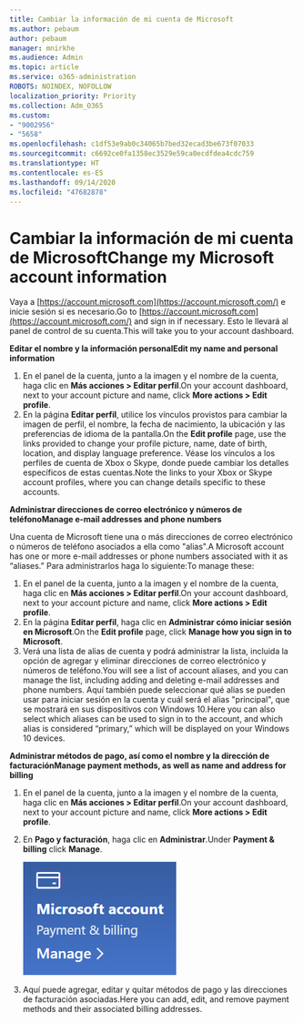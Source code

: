 ```yaml
---
title: Cambiar la información de mi cuenta de Microsoft
ms.author: pebaum
author: pebaum
manager: mnirkhe
ms.audience: Admin
ms.topic: article
ms.service: o365-administration
ROBOTS: NOINDEX, NOFOLLOW
localization_priority: Priority
ms.collection: Adm_O365
ms.custom:
- "9002956"
- "5658"
ms.openlocfilehash: c1df53e9ab0c34065b7bed32ecad3be673f07033
ms.sourcegitcommit: c6692ce0fa1358ec3529e59ca0ecdfdea4cdc759
ms.translationtype: HT
ms.contentlocale: es-ES
ms.lasthandoff: 09/14/2020
ms.locfileid: "47682878"
---
```

# <a name="change-my-microsoft-account-information"></a><span data-ttu-id="9915e-102">Cambiar la información de mi cuenta de Microsoft</span><span class="sxs-lookup"><span data-stu-id="9915e-102">Change my Microsoft account information</span></span>

<span data-ttu-id="9915e-103">Vaya a [https://account.microsoft.com](https://account.microsoft.com/) e inicie sesión si es necesario.</span><span class="sxs-lookup"><span data-stu-id="9915e-103">Go to [https://account.microsoft.com](https://account.microsoft.com/) and sign in if necessary.</span></span> <span data-ttu-id="9915e-104">Esto le llevará al panel de control de su cuenta.</span><span class="sxs-lookup"><span data-stu-id="9915e-104">This will take you to your account dashboard.</span></span>  

<span data-ttu-id="9915e-105">**Editar el nombre y la información personal**</span><span class="sxs-lookup"><span data-stu-id="9915e-105">**Edit my name and personal information**</span></span>

1. <span data-ttu-id="9915e-106">En el panel de la cuenta, junto a la imagen y el nombre de la cuenta, haga clic en **Más acciones > Editar perfil**.</span><span class="sxs-lookup"><span data-stu-id="9915e-106">On your account dashboard, next to your account picture and name, click **More actions > Edit profile**.</span></span>
2. <span data-ttu-id="9915e-107">En la página **Editar perfil**, utilice los vínculos provistos para cambiar la imagen de perfil, el nombre, la fecha de nacimiento, la ubicación y las preferencias de idioma de la pantalla.</span><span class="sxs-lookup"><span data-stu-id="9915e-107">On the **Edit profile** page, use the links provided to change your profile picture, name, date of birth, location, and display language preference.</span></span> <span data-ttu-id="9915e-108">Véase los vínculos a los perfiles de cuenta de Xbox o Skype, donde puede cambiar los detalles específicos de estas cuentas.</span><span class="sxs-lookup"><span data-stu-id="9915e-108">Note the links to your Xbox or Skype account profiles, where you can change details specific to these accounts.</span></span>

<span data-ttu-id="9915e-109">**Administrar direcciones de correo electrónico y números de teléfono**</span><span class="sxs-lookup"><span data-stu-id="9915e-109">**Manage e-mail addresses and phone numbers**</span></span>

<span data-ttu-id="9915e-110">Una cuenta de Microsoft tiene una o más direcciones de correo electrónico o números de teléfono asociados a ella como "alias".</span><span class="sxs-lookup"><span data-stu-id="9915e-110">A Microsoft account has one or more e-mail addresses or phone numbers associated with it as “aliases.”</span></span> <span data-ttu-id="9915e-111">Para administrarlos haga lo siguiente:</span><span class="sxs-lookup"><span data-stu-id="9915e-111">To manage these:</span></span>

1. <span data-ttu-id="9915e-112">En el panel de la cuenta, junto a la imagen y el nombre de la cuenta, haga clic en **Más acciones > Editar perfil**.</span><span class="sxs-lookup"><span data-stu-id="9915e-112">On your account dashboard, next to your account picture and name, click **More actions > Edit profile**.</span></span>
2. <span data-ttu-id="9915e-113">En la página **Editar perfil**, haga clic en **Administrar cómo iniciar sesión en Microsoft**.</span><span class="sxs-lookup"><span data-stu-id="9915e-113">On the **Edit profile** page, click **Manage how you sign in to Microsoft**.</span></span> 
3. <span data-ttu-id="9915e-114">Verá una lista de alias de cuenta y podrá administrar la lista, incluida la opción de agregar y eliminar direcciones de correo electrónico y números de teléfono.</span><span class="sxs-lookup"><span data-stu-id="9915e-114">You will see a list of account aliases, and you can manage the list, including adding and deleting e-mail addresses and phone numbers.</span></span> <span data-ttu-id="9915e-115">Aquí también puede seleccionar qué alias se pueden usar para iniciar sesión en la cuenta y cuál será el alias "principal", que se mostrará en sus dispositivos con Windows 10.</span><span class="sxs-lookup"><span data-stu-id="9915e-115">Here you can also select which aliases can be used to sign in to the account, and which alias is considered “primary,” which will be displayed on your Windows 10 devices.</span></span>

<span data-ttu-id="9915e-116">**Administrar métodos de pago, así como el nombre y la dirección de facturación**</span><span class="sxs-lookup"><span data-stu-id="9915e-116">**Manage payment methods, as well as name and address for billing**</span></span> 

1. <span data-ttu-id="9915e-117">En el panel de la cuenta, junto a la imagen y el nombre de la cuenta, haga clic en **Más acciones > Editar perfil**.</span><span class="sxs-lookup"><span data-stu-id="9915e-117">On your account dashboard, next to your account picture and name, click **More actions > Edit profile**.</span></span>
2. <span data-ttu-id="9915e-118">En **Pago y facturación**, haga clic en **Administrar**.</span><span class="sxs-lookup"><span data-stu-id="9915e-118">Under **Payment & billing** click **Manage**.</span></span>

    ![Administrar pago y facturación](media/manage-account.png)

3. <span data-ttu-id="9915e-120">Aquí puede agregar, editar y quitar métodos de pago y las direcciones de facturación asociadas.</span><span class="sxs-lookup"><span data-stu-id="9915e-120">Here you can add, edit, and remove payment methods and their associated billing addresses.</span></span> 
